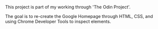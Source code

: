 This project is part of my working through 'The Odin Project'.

The goal is to re-create the Google Homepage through HTML, CSS, and using Chrome Developer Tools to inspect elements.